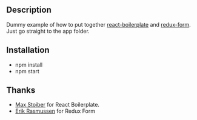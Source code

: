 ## Description

Dummy example of how to put together [react-boilerplate](https://github.com/mxstbr/react-boilerplate) and [redux-form](https://github.com/erikras/redux-form).
Just go straight to the app folder.

## Installation

* npm install
* npm start

## Thanks

* [Max Stoiber](https://twitter.com/mxstbr) for React Boilerplate.
* [Erik Rasmussen](https://twitter.com/erikras) for Redux Form
